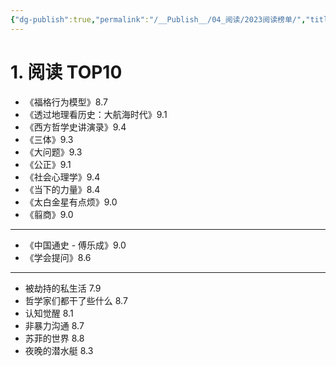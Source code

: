 ```yaml
---
{"dg-publish":true,"permalink":"/__Publish__/04_阅读/2023阅读榜单/","title":"2023阅读榜单","tags":["book"]}
---
```



# 1. 阅读 TOP10

- 《福格行为模型》8.7
- 《透过地理看历史：大航海时代》9.1
- 《西方哲学史讲演录》9.4
- 《三体》9.3
- 《大问题》9.3
- 《公正》9.1
- 《社会心理学》9.4
- 《当下的力量》8.4
- 《太白金星有点烦》9.0
- 《翦商》9.0

---

- 《中国通史 - 傅乐成》9.0
- 《学会提问》8.6

---

- 被劫持的私生活 7.9
- 哲学家们都干了些什么 8.7
- 认知觉醒 8.1
- 非暴力沟通 8.7
- 苏菲的世界 8.8
- 夜晚的潜水艇 8.3
